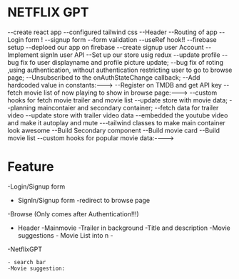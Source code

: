 # NETFLIX GPT

--create react app
--configured tailwind css
--Header
--Routing of app
--Login form !
--signup form
--form validation
--useRef hook!!
--firebase setup
--deploed our app on firebase 
--create signup user Account
--Implement signIn user API
--Set up our store usig redux
--update profile
--bug fix fo user displayname and profile picture update;
--bug fix of roting ,using authentication, without authentication restricting user to go to browse page;
--Unsubscribed to the onAuthStateChange callback;
--Add hardcoded value in constants:--->
--Register on TMDB and get API key 
-- fetch movie list of now playing to show in browse page:--->
--custom hooks for fetch movie trailer and movie list
--update store with movie data;
--planning maincontaier and secondary container;
--fetch data for trailer video
--update store with trailer video data
--embedded the youtube video and make it autoplay and mute
---tailwind classes to make main container look awesome
--Build Secondary component
--Build movie card
--Build movie list
--custom hooks for popular movie data:---->




# Feature
-Login/Signup form

   - SignIn/Signup form
   -redirect to browse page



-Browse (Only comes after Authentication!!!)
 - Header
 -Mainmovie
    -Trailer in background
    -Title and description
    -Movie suggestions 
       - Movie List into n
       -


-NetflixGPT

    - search bar 
    -Movie suggestion:
